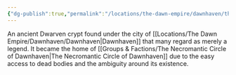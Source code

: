 ```yaml
---
{"dg-publish":true,"permalink":"/locations/the-dawn-empire/dawnhaven/the-dawnhaven-crypts/","tags":["Discovered"],"updated":"2025-03-01T21:16:00.884+00:00"}
---
```


An ancient Dwarven crypt found under the city of [[Locations/The Dawn Empire/Dawnhaven/Dawnhaven\|Dawnhaven]] that many regard as merely a legend. It became the home of [[Groups & Factions/The Necromantic Circle of Dawnhaven\|The Necromantic Circle of Dawnhaven]] due to the easy access to dead bodies and the ambiguity around its existence. 